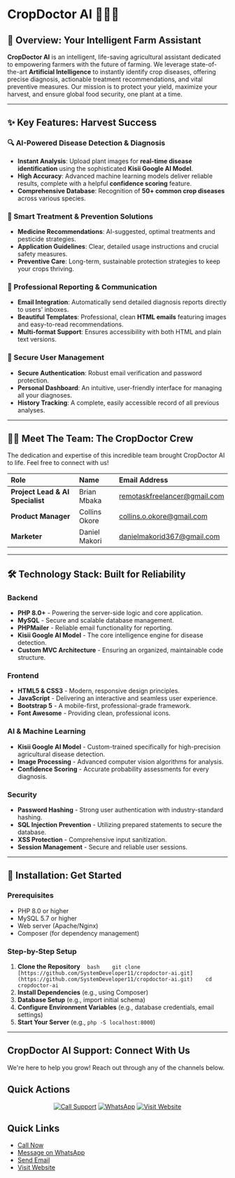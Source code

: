 # CropDoctor AI 🌱👩‍🌾

## 🌟 Overview: Your Intelligent Farm Assistant

**CropDoctor AI** is an intelligent, life-saving agricultural assistant dedicated to empowering farmers with the future of farming. We leverage state-of-the-art **Artificial Intelligence** to instantly identify crop diseases, offering precise diagnosis, actionable treatment recommendations, and vital preventive measures. Our mission is to protect your yield, maximize your harvest, and ensure global food security, one plant at a time.

---

## ✨ Key Features: Harvest Success

### 🔍 AI-Powered Disease Detection & Diagnosis
- **Instant Analysis**: Upload plant images for **real-time disease identification** using the sophisticated **Kisii Google AI Model**.
- **High Accuracy**: Advanced machine learning models deliver reliable results, complete with a helpful **confidence scoring** feature.
- **Comprehensive Database**: Recognition of **50+ common crop diseases** across various species.

### 💊 Smart Treatment & Prevention Solutions
- **Medicine Recommendations**: AI-suggested, optimal treatments and pesticide strategies.
- **Application Guidelines**: Clear, detailed usage instructions and crucial safety measures.
- **Preventive Care**: Long-term, sustainable protection strategies to keep your crops thriving.

### 📧 Professional Reporting & Communication
- **Email Integration**: Automatically send detailed diagnosis reports directly to users' inboxes.
- **Beautiful Templates**: Professional, clean **HTML emails** featuring images and easy-to-read recommendations.
- **Multi-format Support**: Ensures accessibility with both HTML and plain text versions.

### 👤 Secure User Management
- **Secure Authentication**: Robust email verification and password protection.
- **Personal Dashboard**: An intuitive, user-friendly interface for managing all your diagnoses.
- **History Tracking**: A complete, easily accessible record of all previous analyses.

---

## 👨‍💻 Meet The Team: The CropDoctor Crew

The dedication and expertise of this incredible team brought CropDoctor AI to life. Feel free to connect with us!

| Role | Name | Email Address |
| :--- | :--- | :--- |
| **Project Lead & AI Specialist** | Brian Mbaka | remotaskfreelancer@gmail.com |
| **Product Manager** | Collins Okore | collins.o.okore@gmail.com |
| **Marketer** | Daniel Makori | danielmakorid367@gmail.com |

---

## 🛠️ Technology Stack: Built for Reliability

### Backend
- **PHP 8.0+** - Powering the server-side logic and core application.
- **MySQL** - Secure and scalable database management.
- **PHPMailer** - Reliable email functionality for reporting.
- **Kisii Google AI Model** - The core intelligence engine for disease detection.
- **Custom MVC Architecture** - Ensuring an organized, maintainable code structure.

### Frontend
- **HTML5 & CSS3** - Modern, responsive design principles.
- **JavaScript** - Delivering an interactive and seamless user experience.
- **Bootstrap 5** - A mobile-first, professional-grade framework.
- **Font Awesome** - Providing clean, professional icons.

### AI & Machine Learning
- **Kisii Google AI Model** - Custom-trained specifically for high-precision agricultural disease detection.
- **Image Processing** - Advanced computer vision algorithms for analysis.
- **Confidence Scoring** - Accurate probability assessments for every diagnosis.

### Security
- **Password Hashing** - Strong user authentication with industry-standard hashing.
- **SQL Injection Prevention** - Utilizing prepared statements to secure the database.
- **XSS Protection** - Comprehensive input sanitization.
- **Session Management** - Secure and reliable user sessions.

---

## 🚀 Installation: Get Started

### Prerequisites
- PHP 8.0 or higher
- MySQL 5.7 or higher
- Web server (Apache/Nginx)
- Composer (for dependency management)

### Step-by-Step Setup

1. **Clone the Repository**
   ```bash
   git clone [https://github.com/SystemDeveloper11/cropdoctor-ai.git](https://github.com/SystemDeveloper11/cropdoctor-ai.git)
   cd cropdoctor-ai
   ```
2. **Install Dependencies** (e.g., using Composer)
3. **Database Setup** (e.g., import initial schema)
4. **Configure Environment Variables** (e.g., database credentials, email settings)
5. **Start Your Server** (e.g., `php -S localhost:8000`)



---

## CropDoctor AI Support: Connect With Us

We're here to help you grow! Reach out through any of the channels below.

## Quick Actions

<div align="center">

[![Call Support](https://img.shields.io/badge/CALL_SUPPORT-%2300A4FF?style=for-the-badge&logo=phone&logoColor=white)](tel:+254102273123)
[![WhatsApp](https://img.shields.io/badge/WHATSAPP-%2325D366?style=for-the-badge&logo=whatsapp&logoColor=white)](https://wa.me/254703917940)
[![Visit Website](https://img.shields.io/badge/WEBSITE-%23000000?style=for-the-badge&logo=google-chrome&logoColor=white)](https://cropdoctor.kesug.com)

</div>

## Quick Links

- [Call Now](tel:+254102273123)
- [Message on WhatsApp](https://wa.me/254703917940)
- [Send Email](mailto:remotaskfreelancer@gmail.com)
- [Visit Website](https://cropdoctor.kesug.com)
